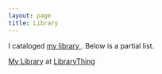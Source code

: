 ```yaml
---
layout: page
title: Library
---
```


I cataloged <a href="http://www.librarything.com/profile/djpardis">my library </a>. Below is a partial list.

<div id="w41805178181a6b3007b38b3247e4a217"></div><script type="text/javascript" charset="UTF-8" src="https://www.librarything.com/widget_get.php?userid=djpardis&theID=w41805178181a6b3007b38b3247e4a217"></script><noscript><a href="http://www.librarything.com/profile/djpardis">My Library</a> at <a href="http://www.librarything.com">LibraryThing</a></noscript>
